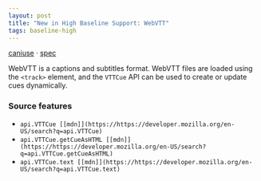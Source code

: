 ```yaml
---
layout: post
title: "New in High Baseline Support: WebVTT"
tags: baseline-high
---
```


[caniuse](https://caniuse.com/?search=webvtt) · [spec](https://w3c.github.io/webvtt/)

WebVTT is a captions and subtitles format. WebVTT files are loaded using the `<track>` element, and the `VTTCue` API can be used to create or update cues dynamically.

### Source features

- ``api.VTTCue [[mdn]](https://https://developer.mozilla.org/en-US/search?q=api.VTTCue)``
- ``api.VTTCue.getCueAsHTML [[mdn]](https://https://developer.mozilla.org/en-US/search?q=api.VTTCue.getCueAsHTML)``
- ``api.VTTCue.text [[mdn]](https://https://developer.mozilla.org/en-US/search?q=api.VTTCue.text)``
